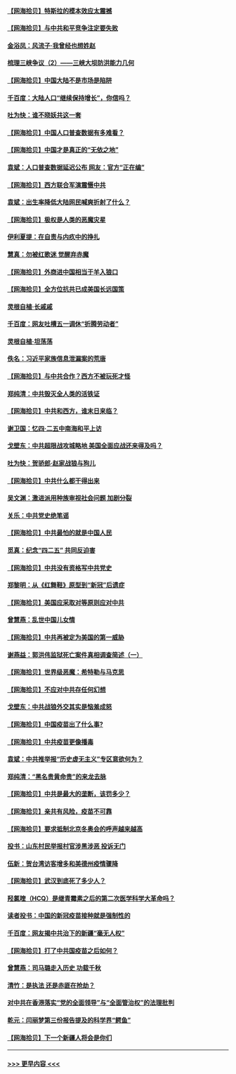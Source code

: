 #### [【网海拾贝】特斯拉的模本效应太震撼](../pages/nsc993/n12925626.md?t=05051851) 
#### [【网海拾贝】与中共和平竞争注定要失败](../pages/nsc993/n12923326.md?t=05051851) 
#### [金浴凤：风流子‧我曾经也想姓赵](../pages/nsc993/n12920911.md?t=05051851) 
#### [梳理三峡争议（2）——三峡大坝防洪能力几何](../pages/nsc993/n12920173.md?t=05051851) 
#### [【网海拾贝】中国大陆不是市场是陷阱](../pages/nsc993/n12920143.md?t=05051851) 
#### [千百度：大陆人口“继续保持增长”，你信吗？](../pages/nsc993/n12918946.md?t=05051851) 
#### [吐为快：谁不晓妖共这一套](../pages/nsc993/n12918941.md?t=05051851) 
#### [【网海拾贝】中国人口普查数据有多难看？](../pages/nsc993/n12917822.md?t=05051851) 
#### [【网海拾贝】中国才是真正的“无依之地”](../pages/nsc993/n12915845.md?t=05051851) 
#### [袁斌：人口普查数据延迟公布 网友：官方“正在编”](../pages/nsc993/n12915748.md?t=05051851) 
#### [【网海拾贝】西方联合军演震慑中共](../pages/nsc993/n12913466.md?t=05051851) 
#### [袁斌：出生率降低大陆网民喊爽折射了什么？](../pages/nsc993/n12913365.md?t=05051851) 
#### [【网海拾贝】极权是人类的恶魔灾星](../pages/nsc993/n12910697.md?t=05051851) 
#### [伊利夏提：在自责与内疚中的挣扎](../pages/nsc993/n12910493.md?t=05051851) 
#### [慧真：勿被红歌迷 觉醒弃赤魔](../pages/nsc993/n12910485.md?t=05051851) 
#### [【网海拾贝】外商进中国相当于羊入狼口](../pages/nsc993/n12908274.md?t=05051851) 
#### [【网海拾贝】全方位抗共已成美国长远国策](../pages/nsc993/n12906878.md?t=05051851) 
#### [灵根自植‧长戚戚](../pages/nsc993/n12905585.md?t=05051851) 
#### [千百度：网友吐槽五一调休“折腾劳动者”](../pages/nsc993/n12905934.md?t=05051851) 
#### [灵根自植‧坦荡荡](../pages/nsc993/n12905562.md?t=05051851) 
#### [佚名：习近平家族信息泄漏案的荒唐](../pages/nsc993/n12904705.md?t=05051851) 
#### [【网海拾贝】与中共合作？西方不被玩死才怪](../pages/nsc993/n12903873.md?t=05051851) 
#### [郑纯清：中共毁灭全人类的活铁证](../pages/nsc993/n12903785.md?t=05051851) 
#### [【网海拾贝】中共和西方，谁末日来临？](../pages/nsc993/n12903482.md?t=05051851) 
#### [谢卫国：忆四‧二五中南海和平上访](../pages/nsc993/n12902192.md?t=05051851) 
#### [戈壁东：中共超限战攻城略地 美国全面应战还来得及吗？](../pages/nsc993/n12902297.md?t=05051851) 
#### [吐为快：贺骄郎‧赵家战狼与狗儿](../pages/nsc993/n12902280.md?t=05051851) 
#### [【网海拾贝】中共什么都干得出来](../pages/nsc993/n12897500.md?t=05051851) 
#### [吴文渊：激进派用种族审视社会问题 加剧分裂](../pages/nsc993/n12893881.md?t=05051851) 
#### [关乐：中共党史绝笔谣](../pages/nsc993/n12897270.md?t=05051851) 
#### [【网海拾贝】中共最怕的就是中国人民](../pages/nsc993/n12894705.md?t=05051851) 
#### [觅真：纪念“四二五” 共同反迫害](../pages/nsc993/n12894553.md?t=05051851) 
#### [【网海拾贝】中共没有资格写中共党史](../pages/nsc993/n12892231.md?t=05051851) 
#### [郑黎明：从《红舞鞋》原型到“新冠”后遗症](../pages/nsc993/n12890469.md?t=05051851) 
#### [【网海拾贝】美国应采取对等原则应对中共](../pages/nsc993/n12889176.md?t=05051851) 
#### [曾慧燕：乱世中国儿女情](../pages/nsc993/n12887931.md?t=05051851) 
#### [【网海拾贝】中共再被定为美国的第一威胁](../pages/nsc993/n12887580.md?t=05051851) 
#### [谢燕益：郭洪伟监狱死亡案件真相调查简述（一）](../pages/nsc993/n12885648.md?t=05051851) 
#### [【网海拾贝】世界级恶魔：希特勒与马克思](../pages/nsc993/n12884062.md?t=05051851) 
#### [【网海拾贝】不应对中共存任何幻想](../pages/nsc993/n12881460.md?t=05051851) 
#### [戈壁东：中共战狼外交其实是恼羞成怒](../pages/nsc993/n12880392.md?t=05051851) 
#### [【网海拾贝】中国疫苗出了什么事?](../pages/nsc993/n12879124.md?t=05051851) 
#### [【网海拾贝】中共疫苗更像播毒](../pages/nsc993/n12876631.md?t=05051851) 
#### [袁斌：中共推举报“历史虚无主义”专区意欲何为？](../pages/nsc993/n12876530.md?t=05051851) 
#### [郑纯清：“黑名贵黄命贵”的来龙去脉](../pages/nsc993/n12875589.md?t=05051851) 
#### [【网海拾贝】中共是最大的垄断，该罚多少？](../pages/nsc993/n12874006.md?t=05051851) 
#### [【网海拾贝】亲共有风险，疫苗不可靠](../pages/nsc993/n12872224.md?t=05051851) 
#### [【网海拾贝】要求抵制北京冬奥会的呼声越来越高](../pages/nsc993/n12868962.md?t=05051851) 
#### [投书：山东村民举报村官涉黑涉恶 投诉无门](../pages/nsc993/n12869726.md?t=05051851) 
#### [伍新：贺台湾访客增多和美德州疫情骤降](../pages/nsc993/n12865651.md?t=05051851) 
#### [【网海拾贝】武汉到底死了多少人？](../pages/nsc993/n12863707.md?t=05051851) 
#### [羟氯喹（HCQ）是继青霉素之后的第二次医学科学大革命吗？](../pages/nsc993/n12638564.md?t=05051851) 
#### [读者投书：中国的新冠疫苗接种就是强制性的](../pages/nsc993/n12859932.md?t=05051851) 
#### [千百度：网友揭中共治下的新疆“毫无人权”](../pages/nsc993/n12858385.md?t=05051851) 
#### [【网海拾贝】打了中共国疫苗之后如何？](../pages/nsc993/n12857866.md?t=05051851) 
#### [曾慧燕：司马璐走入历史 功载千秋](../pages/nsc993/n12856996.md?t=05051851) 
#### [清竹：是执法 还是赤匪在抢劫？](../pages/nsc993/n12856952.md?t=05051851) 
#### [对中共在香港落实“党的全面领导”与“全面管治权”的法理批判](../pages/nsc993/n12856929.md?t=05051851) 
#### [乾元：闫丽梦第三份报告提及的科学界“鳄鱼”](../pages/nsc993/n12855985.md?t=05051851) 
#### [【网海拾贝】下一个新疆人将会是你们](../pages/nsc993/n12855864.md?t=05051851) 

----
#### [ >>> 更早内容 <<< ](../indexes/nsc993-earlier.md)
